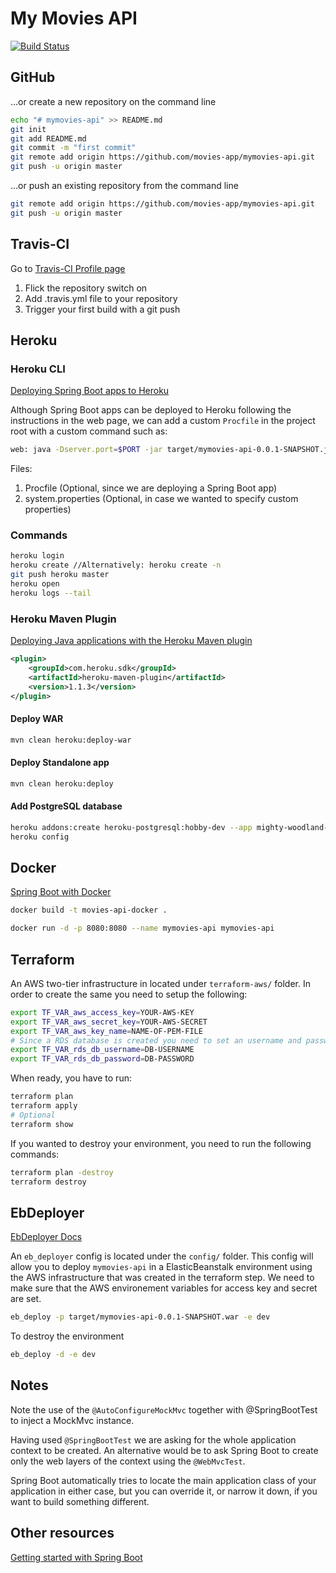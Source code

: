My Movies API
=============

[![Build Status](https://travis-ci.org/movies-app/mymovies-api.svg?branch=master)](https://travis-ci.org/movies-app/mymovies-api)

## GitHub

…or create a new repository on the command line
```bash
echo "# mymovies-api" >> README.md
git init
git add README.md
git commit -m "first commit"
git remote add origin https://github.com/movies-app/mymovies-api.git
git push -u origin master
```

…or push an existing repository from the command line
```bash
git remote add origin https://github.com/movies-app/mymovies-api.git
git push -u origin master
```

## Travis-CI
Go to [Travis-CI Profile page](https://travis-ci.org/profile)

1. Flick the repository switch on
2. Add .travis.yml file to your repository
3. Trigger your first build with a git push

## Heroku

### Heroku CLI

[Deploying Spring Boot apps to Heroku](https://devcenter.heroku.com/articles/deploying-spring-boot-apps-to-heroku)

Although Spring Boot apps can be deployed to Heroku following the instructions in the web page, we can add a custom
`Procfile` in the project root with a custom command such as:
```bash
web: java -Dserver.port=$PORT -jar target/mymovies-api-0.0.1-SNAPSHOT.jar
```

Files:
1. Procfile (Optional, since we are deploying a Spring Boot app)
2. system.properties (Optional, in case we wanted to specify custom properties)

### Commands
```bash
heroku login
heroku create //Alternatively: heroku create -n
git push heroku master
heroku open
heroku logs --tail
```
### Heroku Maven Plugin

[Deploying Java applications with the Heroku Maven plugin](https://devcenter.heroku.com/articles/deploying-java-applications-with-the-heroku-maven-plugin)

```xml
<plugin>
    <groupId>com.heroku.sdk</groupId>
    <artifactId>heroku-maven-plugin</artifactId>
    <version>1.1.3</version>
</plugin>
```

#### Deploy WAR
```bash
mvn clean heroku:deploy-war
```
#### Deploy Standalone app
```bash
mvn clean heroku:deploy
```

#### Add PostgreSQL database

```bash
heroku addons:create heroku-postgresql:hobby-dev --app mighty-woodland-96744 --as PRIMARY_DB
heroku config
```

## Docker

[Spring Boot with Docker](https://spring.io/guides/gs/spring-boot-docker/)

```bash
docker build -t movies-api-docker .

docker run -d -p 8080:8080 --name mymovies-api mymovies-api

```


## Terraform

An AWS two-tier infrastructure in located under `terraform-aws/` folder. In order to create the same  you need to setup 
the following:
```bash
export TF_VAR_aws_access_key=YOUR-AWS-KEY
export TF_VAR_aws_secret_key=YOUR-AWS-SECRET
export TF_VAR_aws_key_name=NAME-OF-PEM-FILE
# Since a RDS database is created you need to set an username and password
export TF_VAR_rds_db_username=DB-USERNAME
export TF_VAR_rds_db_password=DB-PASSWORD

```

When ready, you have to run:
```bash
terraform plan
terraform apply
# Optional
terraform show

```

If you wanted to destroy your environment, you need to run the following commands:
```bash
terraform plan -destroy
terraform destroy

```

## EbDeployer

[EbDeployer Docs](https://github.com/ThoughtWorksStudios/eb_deployer)

An `eb_deployer` config is located under the `config/` folder. This config will allow you to deploy 
`mymovies-api` in a ElasticBeanstalk environment using the AWS infrastructure that was created in the
terraform step. We need to make sure that the AWS environement variables for access key and secret are set.

```bash
eb_deploy -p target/mymovies-api-0.0.1-SNAPSHOT.war -e dev
```

To destroy the environment
```bash
eb_deploy -d -e dev

```


## Notes
Note the use of the `@AutoConfigureMockMvc` together with @SpringBootTest to inject a MockMvc instance.

Having used `@SpringBootTest` we are asking for the whole application context to be created. An alternative would be to
ask Spring Boot to create only the web layers of the context using the `@WebMvcTest`.

Spring Boot automatically tries to locate the main application class of your application in either case, but you can
override it, or narrow it down, if you want to build something different.

## Other resources

[Getting started with Spring Boot](https://spring.io/guides/gs/spring-boot/)